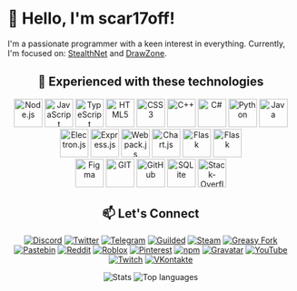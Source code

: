 # 👋 Hello, I'm scar17off!

I'm a passionate programmer with a keen interest in everything. Currently, I'm focused on: [StealthNet](https://github.com/stealth-net/) and [DrawZone](https://github.com/scar17off/drawzone). 

<div align="center">

## 🚀 Experienced with these technologies

<img src="https://raw.githubusercontent.com/rahulbanerjee26/githubAboutMeGenerator/main/icons/nodejs.svg" alt="Node.js" width="50" height="50">
<img src="https://raw.githubusercontent.com/rahulbanerjee26/githubAboutMeGenerator/main/icons/javascript.svg" alt="JavaScript" width="50" height="50">
<img src="https://raw.githubusercontent.com/rahulbanerjee26/githubAboutMeGenerator/main/icons/typescript.svg" alt="TypeScript" width="50" height="50">
<img src="https://raw.githubusercontent.com/rahulbanerjee26/githubAboutMeGenerator/main/icons/html.svg" alt="HTML5" width="50" height="50">
<img src="https://raw.githubusercontent.com/rahulbanerjee26/githubAboutMeGenerator/main/icons/css.svg" alt="CSS3" width="50" height="50">
<img src="https://raw.githubusercontent.com/rahulbanerjee26/githubAboutMeGenerator/main/icons/cpp.svg" alt="C++" width="50" height="50">
<img src="https://raw.githubusercontent.com/rahulbanerjee26/githubAboutMeGenerator/main/icons/csharp.svg" alt="C#" width="50" height="50">
<img src="https://raw.githubusercontent.com/rahulbanerjee26/githubAboutMeGenerator/main/icons/python.svg" alt="Python" width="50" height="50">
<img src="https://raw.githubusercontent.com/rahulbanerjee26/githubAboutMeGenerator/main/icons/java.svg" alt="Java" width="50" height="50">
<br>
<img src="https://raw.githubusercontent.com/rahulbanerjee26/githubAboutMeGenerator/main/icons/electron.svg" alt="Electron.js" width="50" height="50">
<img src="https://raw.githubusercontent.com/rahulbanerjee26/githubAboutMeGenerator/main/icons/express.svg" alt="Express.js" width="50" height="50">
<img src="https://raw.githubusercontent.com/rahulbanerjee26/githubAboutMeGenerator/main/icons/webpack.svg" alt="Webpack.js" width="50" height="50">
<img src="https://raw.githubusercontent.com/rahulbanerjee26/githubAboutMeGenerator/main/icons/chartjs.svg" alt="Chart.js" width="50" height="50">
<img src="https://raw.githubusercontent.com/rahulbanerjee26/githubAboutMeGenerator/main/icons/flask.svg" alt="Flask" width="50" height="50">
<img src="https://raw.githubusercontent.com/rahulbanerjee26/githubAboutMeGenerator/main/icons/unity.svg" alt="Flask" width="50" height="50">
<br>
<img src="https://raw.githubusercontent.com/rahulbanerjee26/githubAboutMeGenerator/main/icons/figma.svg" alt="Figma" width="50" height="50">
<img src="https://raw.githubusercontent.com/rahulbanerjee26/githubAboutMeGenerator/main/icons/git.svg" alt="GIT" width="50" height="50">
<img src="https://raw.githubusercontent.com/rahulbanerjee26/githubAboutMeGenerator/main/icons/github.svg" alt="GitHub" width="50" height="50">
<img src="https://raw.githubusercontent.com/rahulbanerjee26/githubAboutMeGenerator/main/icons/sqlite.svg" alt="SQLite" width="50" height="50">
<img src="https://raw.githubusercontent.com/rahulbanerjee26/githubAboutMeGenerator/main/icons/stack-overflow.svg" alt="Stack-Overflow" width="50" height="50">

## 📫 Let's Connect

[![Discord](https://img.shields.io/badge/Discord-7289DA?logo=discord&logoColor=white)](https://discord.gg/59jvbFpCza)
[![Twitter](https://img.shields.io/badge/Twitter-1DA1F2?logo=twitter&logoColor=white)](https://x.com/scar17off)
[![Telegram](https://img.shields.io/badge/Telegram-2CA5E0?logo=telegram&logoColor=white)](https://t.me/scar17off)
[![Guilded](https://img.shields.io/badge/Guilded-7D00FF?logo=guilded&logoColor=white)](https://guilded.gg/scar17off)
[![Steam](https://img.shields.io/badge/Steam-000000?logo=steam&logoColor=white)](https://steamcommunity.com/id/scar17off/)
[![Greasy Fork](https://img.shields.io/badge/Greasy_Fork-009966?logo=greasyfork&logoColor=white)](https://greasyfork.org/en/users/754226-scar17)
[![Pastebin](https://img.shields.io/badge/Pastebin-02D345?logo=pastebin&logoColor=white)](https://pastebin.com/u/scar17off)
[![Reddit](https://img.shields.io/badge/Reddit-FF4500?logo=reddit&logoColor=white)](https://www.reddit.com/user/scar17off/)
[![Roblox](https://img.shields.io/badge/Roblox-CA1F37?logo=roblox&logoColor=white)](https://www.roblox.com/users/3175818992/profile)
[![Pinterest](https://img.shields.io/badge/Pinterest-E60023?logo=pinterest&logoColor=white)](https://ru.pinterest.com/scar17off/)
[![npm](https://img.shields.io/badge/npm-CB3837?logo=npm&logoColor=white)](https://www.npmjs.com/~scar17off)
[![Gravatar](https://img.shields.io/badge/Gravatar-1E8CBE?logo=gravatar&logoColor=white)](https://en.gravatar.com/scar17off)
[![YouTube](https://img.shields.io/badge/YouTube-FF0000?logo=youtube&logoColor=white)](https://youtube.com/@scar17off?si=CKawzJMKppyFtLE0)
[![Twitch](https://img.shields.io/badge/Twitch-9146FF?logo=twitch&logoColor=white)](https://www.twitch.tv/scar17off)
[![VKontakte](https://img.shields.io/badge/VKontakte-4C75A3?logo=vk&logoColor=white)](https://vk.com/scar17off)

![Stats](https://github-readme-stats.vercel.app/api?username=scar17off&show_icons=true&count_private=true&hide=issues,prs&theme=dark)
![Top languages](https://github-readme-stats.vercel.app/api/top-langs/?username=scar17off&theme=dark)

</div>
